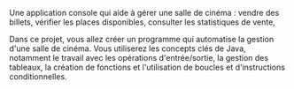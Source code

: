 Une application console qui aide à gérer une salle de cinéma : vendre des billets, vérifier les places disponibles, consulter les statistiques de vente,

Dans ce projet, vous allez créer un programme qui automatise la gestion d'une salle de cinéma. Vous utiliserez les concepts clés de Java, notamment le travail avec les opérations d'entrée/sortie, la gestion des tableaux, la création de fonctions et l'utilisation de boucles et d'instructions conditionnelles.